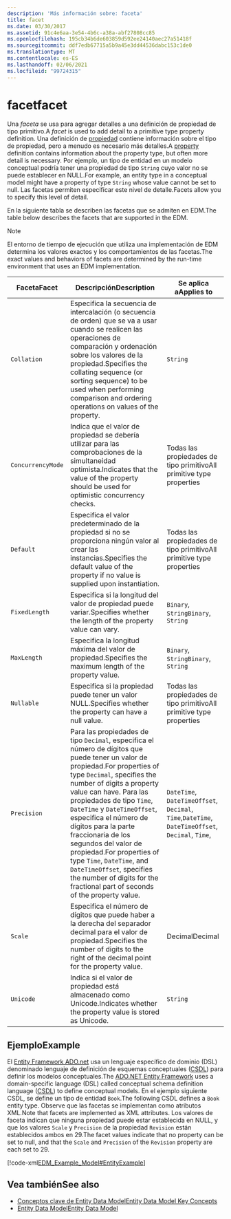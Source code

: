 ```yaml
---
description: 'Más información sobre: faceta'
title: facet
ms.date: 03/30/2017
ms.assetid: 91c4e6aa-3e54-4b6c-a38a-abf27808cc85
ms.openlocfilehash: 195cb34b6de603859d592ee24140aec27a51418f
ms.sourcegitcommit: ddf7edb67715a5b9a45e3dd44536dabc153c1de0
ms.translationtype: MT
ms.contentlocale: es-ES
ms.lasthandoff: 02/06/2021
ms.locfileid: "99724315"
---
```

# <a name="facet"></a><span data-ttu-id="917f0-103">facet</span><span class="sxs-lookup"><span data-stu-id="917f0-103">facet</span></span>

<span data-ttu-id="917f0-104">Una *faceta* se usa para agregar detalles a una definición de propiedad de tipo primitivo.</span><span class="sxs-lookup"><span data-stu-id="917f0-104">A *facet* is used to add detail to a primitive type property definition.</span></span> <span data-ttu-id="917f0-105">Una definición de [propiedad](property.md) contiene información sobre el tipo de propiedad, pero a menudo es necesario más detalles.</span><span class="sxs-lookup"><span data-stu-id="917f0-105">A [property](property.md) definition contains information about the property type, but often more detail is necessary.</span></span> <span data-ttu-id="917f0-106">Por ejemplo, un tipo de entidad en un modelo conceptual podría tener una propiedad de tipo `String` cuyo valor no se puede establecer en NULL.</span><span class="sxs-lookup"><span data-stu-id="917f0-106">For example, an entity type in a conceptual model might have a property of type `String` whose value cannot be set to null.</span></span> <span data-ttu-id="917f0-107">Las facetas permiten especificar este nivel de detalle.</span><span class="sxs-lookup"><span data-stu-id="917f0-107">Facets allow you to specify this level of detail.</span></span>  
  
 <span data-ttu-id="917f0-108">En la siguiente tabla se describen las facetas que se admiten en EDM.</span><span class="sxs-lookup"><span data-stu-id="917f0-108">The table below describes the facets that are supported in the EDM.</span></span>  
  
> [!NOTE]
> <span data-ttu-id="917f0-109">El entorno de tiempo de ejecución que utiliza una implementación de EDM determina los valores exactos y los comportamientos de las facetas.</span><span class="sxs-lookup"><span data-stu-id="917f0-109">The exact values and behaviors of facets are determined by the run-time environment that uses an EDM implementation.</span></span>  
  
|<span data-ttu-id="917f0-110">Faceta</span><span class="sxs-lookup"><span data-stu-id="917f0-110">Facet</span></span>|<span data-ttu-id="917f0-111">Descripción</span><span class="sxs-lookup"><span data-stu-id="917f0-111">Description</span></span>|<span data-ttu-id="917f0-112">Se aplica a</span><span class="sxs-lookup"><span data-stu-id="917f0-112">Applies to</span></span>|  
|-----------|-----------------|----------------|  
|`Collation`|<span data-ttu-id="917f0-113">Especifica la secuencia de intercalación (o secuencia de orden) que se va a usar cuando se realicen las operaciones de comparación y ordenación sobre los valores de la propiedad.</span><span class="sxs-lookup"><span data-stu-id="917f0-113">Specifies the collating sequence (or sorting sequence) to be used when performing comparison and ordering operations on values of the property.</span></span>|`String`|  
|`ConcurrencyMode`|<span data-ttu-id="917f0-114">Indica que el valor de propiedad se debería utilizar para las comprobaciones de la simultaneidad optimista.</span><span class="sxs-lookup"><span data-stu-id="917f0-114">Indicates that the value of the property should be used for optimistic concurrency checks.</span></span>|<span data-ttu-id="917f0-115">Todas las propiedades de tipo primitivo</span><span class="sxs-lookup"><span data-stu-id="917f0-115">All primitive type properties</span></span>|  
|`Default`|<span data-ttu-id="917f0-116">Especifica el valor predeterminado de la propiedad si no se proporciona ningún valor al crear las instancias.</span><span class="sxs-lookup"><span data-stu-id="917f0-116">Specifies the default value of the property if no value is supplied upon instantiation.</span></span>|<span data-ttu-id="917f0-117">Todas las propiedades de tipo primitivo</span><span class="sxs-lookup"><span data-stu-id="917f0-117">All primitive type properties</span></span>|  
|`FixedLength`|<span data-ttu-id="917f0-118">Especifica si la longitud del valor de propiedad puede variar.</span><span class="sxs-lookup"><span data-stu-id="917f0-118">Specifies whether the length of the property value can vary.</span></span>|<span data-ttu-id="917f0-119">`Binary`, `String`</span><span class="sxs-lookup"><span data-stu-id="917f0-119">`Binary`, `String`</span></span>|  
|`MaxLength`|<span data-ttu-id="917f0-120">Especifica la longitud máxima del valor de propiedad.</span><span class="sxs-lookup"><span data-stu-id="917f0-120">Specifies the maximum length of the property value.</span></span>|<span data-ttu-id="917f0-121">`Binary`, `String`</span><span class="sxs-lookup"><span data-stu-id="917f0-121">`Binary`, `String`</span></span>|  
|`Nullable`|<span data-ttu-id="917f0-122">Especifica si la propiedad puede tener un valor NULL.</span><span class="sxs-lookup"><span data-stu-id="917f0-122">Specifies whether the property can have a null value.</span></span>|<span data-ttu-id="917f0-123">Todas las propiedades de tipo primitivo</span><span class="sxs-lookup"><span data-stu-id="917f0-123">All primitive type properties</span></span>|  
|`Precision`|<span data-ttu-id="917f0-124">Para las propiedades de tipo `Decimal`, especifica el número de dígitos que puede tener un valor de propiedad.</span><span class="sxs-lookup"><span data-stu-id="917f0-124">For properties of type `Decimal`, specifies the number of digits a property value can have.</span></span> <span data-ttu-id="917f0-125">Para las propiedades de tipo `Time`, `DateTime` y `DateTimeOffset`, especifica el número de dígitos para la parte fraccionaria de los segundos del valor de propiedad.</span><span class="sxs-lookup"><span data-stu-id="917f0-125">For properties of type `Time`, `DateTime`, and `DateTimeOffset`, specifies the number of digits for the fractional part of seconds of the property value.</span></span>|<span data-ttu-id="917f0-126">`DateTime`, `DateTimeOffset`, `Decimal`, `Time`,</span><span class="sxs-lookup"><span data-stu-id="917f0-126">`DateTime`, `DateTimeOffset`, `Decimal`, `Time`,</span></span>|  
|`Scale`|<span data-ttu-id="917f0-127">Especifica el número de dígitos que puede haber a la derecha del separador decimal para el valor de propiedad.</span><span class="sxs-lookup"><span data-stu-id="917f0-127">Specifies the number of digits to the right of the decimal point for the property value.</span></span>|<span data-ttu-id="917f0-128">Decimal</span><span class="sxs-lookup"><span data-stu-id="917f0-128">Decimal</span></span>|  
|`Unicode`|<span data-ttu-id="917f0-129">Indica si el valor de propiedad está almacenado como Unicode.</span><span class="sxs-lookup"><span data-stu-id="917f0-129">Indicates whether the property value is stored as Unicode.</span></span>|`String`|  
  
## <a name="example"></a><span data-ttu-id="917f0-130">Ejemplo</span><span class="sxs-lookup"><span data-stu-id="917f0-130">Example</span></span>  

 <span data-ttu-id="917f0-131">El [Entity Framework ADO.net](./ef/index.md) usa un lenguaje específico de dominio (DSL) denominado lenguaje de definición de esquemas conceptuales ([CSDL](/ef/ef6/modeling/designer/advanced/edmx/csdl-spec)) para definir los modelos conceptuales.</span><span class="sxs-lookup"><span data-stu-id="917f0-131">The [ADO.NET Entity Framework](./ef/index.md) uses a domain-specific language (DSL) called conceptual schema definition language ([CSDL](/ef/ef6/modeling/designer/advanced/edmx/csdl-spec)) to define conceptual models.</span></span> <span data-ttu-id="917f0-132">En el ejemplo siguiente CSDL, se define un tipo de entidad `Book`.</span><span class="sxs-lookup"><span data-stu-id="917f0-132">The following CSDL defines a `Book` entity type.</span></span> <span data-ttu-id="917f0-133">Observe que las facetas se implementan como atributos XML.</span><span class="sxs-lookup"><span data-stu-id="917f0-133">Note that facets are implemented as XML attributes.</span></span> <span data-ttu-id="917f0-134">Los valores de faceta indican que ninguna propiedad puede estar establecida en NULL, y que los valores `Scale` y `Precision` de la propiedad `Revision` están establecidos ambos en 29.</span><span class="sxs-lookup"><span data-stu-id="917f0-134">The facet values indicate that no property can be set to null, and that the `Scale` and `Precision` of the `Revision` property are each set to 29.</span></span>  
  
 [!code-xml[EDM_Example_Model#EntityExample](../../../../samples/snippets/xml/VS_Snippets_Data/edm_example_model/xml/books.edmx#entityexample)]  
  
## <a name="see-also"></a><span data-ttu-id="917f0-135">Vea también</span><span class="sxs-lookup"><span data-stu-id="917f0-135">See also</span></span>

- [<span data-ttu-id="917f0-136">Conceptos clave de Entity Data Model</span><span class="sxs-lookup"><span data-stu-id="917f0-136">Entity Data Model Key Concepts</span></span>](entity-data-model-key-concepts.md)
- [<span data-ttu-id="917f0-137">Entity Data Model</span><span class="sxs-lookup"><span data-stu-id="917f0-137">Entity Data Model</span></span>](entity-data-model.md)
